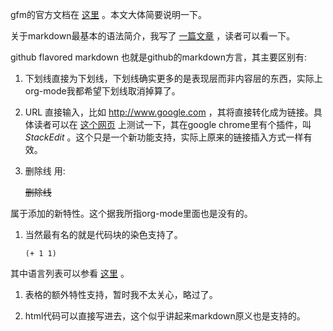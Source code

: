 gfm的官方文档在 [这里](https://help.github.com/articles/github-flavored-markdown/) 。本文大体简要说明一下。

关于markdown最基本的语法简介，我写了 [一篇文章](https://a358003542.gitbooks.io/markdown-learning-notes/content/) ，读者可以看一下。

github flavored markdown 也就是github的markdown方言，其主要区别有:

1.  下划线直接为下划线，下划线确实更多的是表现层而非内容层的东西，实际上org-mode我都希望下划线取消掉算了。

2.  URL 直接输入，比如 <http://www.google.com> ，其将直接转化成为链接。具体读者可以在 [这个网页](https://stackedit.io/editor) 上测试一下，其在google chrome里有个插件，叫 *StackEdit* 。这个只是一个新功能支持，实际上原来的链接插入方式一样有效。

3.  删除线 用:

    ~~删除线~~

属于添加的新特性。这个据我所指org-mode里面也是没有的。

1.  当然最有名的就是代码块的染色支持了。

    ```elisp
    (+ 1 1)
    ```

其中语言列表可以参看 [这里](https://github.com/github/linguist/blob/master/lib/linguist/languages.yml) 。

1.  表格的额外特性支持，暂时我不太关心，略过了。

2.  html代码可以直接写进去，这个似乎讲起来markdown原义也是支持的。